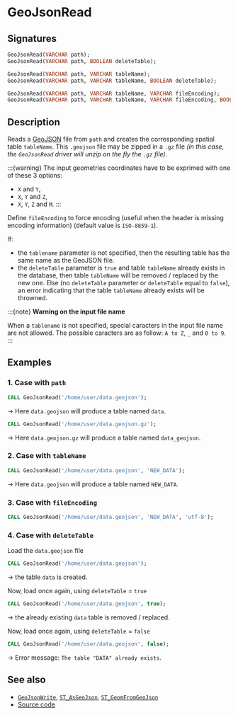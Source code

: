 # GeoJsonRead

## Signatures

```sql
GeoJsonRead(VARCHAR path);
GeoJsonRead(VARCHAR path, BOOLEAN deleteTable);

GeoJsonRead(VARCHAR path, VARCHAR tableName);
GeoJsonRead(VARCHAR path, VARCHAR tableName, BOOLEAN deleteTable);

GeoJsonRead(VARCHAR path, VARCHAR tableName, VARCHAR fileEncoding);
GeoJsonRead(VARCHAR path, VARCHAR tableName, VARCHAR fileEncoding, BOOLEAN deleteTable);
```

## Description

Reads a [GeoJSON][wiki] file from `path` and creates the corresponding spatial table `tableName`. This `.geojson` file may be zipped in a `.gz` file *(in this case, the `GeoJsonRead` driver will unzip on the fly the `.gz` file)*.

:::{warning}
The input geometries coordinates have to be exprimed with one of these 3 options:
* `X` and `Y`,
* `X`, `Y` and `Z`,
* `X`, `Y`, `Z` and `M`.
:::

Define `fileEncoding` to force encoding (useful when the header is missing encoding information) (default value is `ISO-8859-1`).

If:

- the `tablename` parameter is not specified, then the resulting table has the same name as the GeoJSON file.
- the `deleteTable` parameter is `true` and table `tableName` already exists in the database, then table `tableName` will be removed / replaced by the new one. Else (no `deleteTable` parameter or `deleteTable` equal to `false`), an error indicating that the table `tableName` already exists will be throwned.

:::{note}
**Warning on the input file name**

When a `tablename` is not specified, special caracters in the input file name are not allowed. The possible caracters are as follow: `A to Z`, `_` and `0 to 9`.
:::

## Examples

### 1. Case with `path`

```sql
CALL GeoJsonRead('/home/user/data.geojson');
```

&rarr; Here `data.geojson` will produce a table named `data`.

```sql
CALL GeoJsonRead('/home/user/data.geojson.gz');
```

&rarr; Here `data.geojson.gz` will produce a table named `data_geojson`.

### 2. Case with `tableName`

```sql
CALL GeoJsonRead('/home/user/data.geojson', 'NEW_DATA');
```

&rarr; Here `data.geojson` will produce a table named `NEW_DATA`.

### 3. Case with `fileEncoding`

```sql
CALL GeoJsonRead('/home/user/data.geojson', 'NEW_DATA', 'utf-8');
```

### 4. Case with `deleteTable`

Load the `data.geojson` file
```sql
CALL GeoJsonRead('/home/user/data.geojson');
```

&rarr; the table `data` is created.

Now, load once again, using `deleteTable` = `true`

```sql
CALL GeoJsonRead('/home/user/data.geojson', true);
```

&rarr; the already existing `data` table is removed / replaced.

Now, load once again, using `deleteTable` = `false`

```sql
CALL GeoJsonRead('/home/user/data.geojson', false);
```

&rarr; Error message: `The table "DATA" already exists`.

## See also

* [`GeoJsonWrite`](../GeoJsonWrite), [`ST_AsGeoJson`](../ST_AsGeoJson), [`ST_GeomFromGeoJson`](../ST_GeomFromGeoJson)
* <a href="https://github.com/orbisgis/h2gis/blob/master/h2gis-functions/src/main/java/org/h2gis/functions/io/geojson/GeoJsonRead.java" target="_blank">Source code</a>

[wiki]: http://en.wikipedia.org/wiki/GeoJSON

